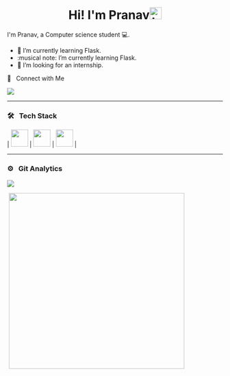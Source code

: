 <p align="center">

<h1 align="center"> Hi! I'm Pranav<img src="https://user-images.githubusercontent.com/1303154/88677602-1635ba80-d120-11ea-84d8-d263ba5fc3c0.gif" width="28px" alt="hi"></h1>

I'm Pranav, a Computer science student 💻.

<!-- TODO: Add last video link -->

- :seedling: I’m currently learning Flask.
- :musical note: I’m currently learning Flask.
- 🤔 I’m looking for an internship.


🤝 &nbsp; Connect with Me

[<img src="https://img.shields.io/badge/linkedin-%230077B5.svg?&style=for-the-badge&logo=linkedin&logoColor=white" />](https://www.linkedin.com/in/pranav-r13/)

<hr>

### 🛠 &nbsp; Tech Stack

| <img src = "https://www.vectorlogo.zone/logos/swift/swift-ar21.svg" width = 40> | <img src = "https://www.vectorlogo.zone/logos/python/python-ar21.svg" width = 40> |  <img src = "https://www.vectorlogo.zone/logos/java/java-ar21.svg" width = 40> |  

<hr>

### ⚙️ &nbsp; Git Analytics
 
<p><img align="center" src="https://github-readme-stats.vercel.app/api?username=NavodyaPasqual&theme=dark&show_icons=true" /></p>
<p>&nbsp;<img align="center" src="https://github-readme-stats.vercel.app/api/top-langs/?username=NavodyaPasqual&theme=dark&layout=compact" width="410" /></p>
